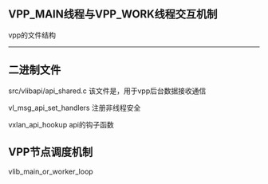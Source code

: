 ## VPP_MAIN线程与VPP_WORK线程交互机制





vpp的文件结构

------



## 二进制文件



src/vlibapi/api_shared.c 该文件是，用于vpp后台数据接收通信





vl_msg_api_set_handlers  注册非线程安全





vxlan_api_hookup api的钩子函数



## VPP节点调度机制



vlib_main_or_worker_loop